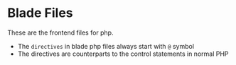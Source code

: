 # Blade Files

These are the frontend files for php.

-   The `directives` in blade php files always start with `@` symbol
-   The directives are counterparts to the control statements in normal PHP
